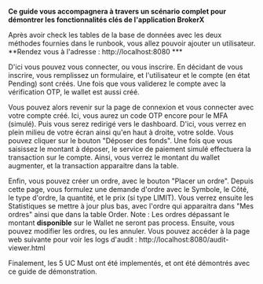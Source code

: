 **Ce guide vous accompagnera à travers un scénario complet pour démontrer les fonctionnalités clés de l'application BrokerX**

Après avoir check les tables de la base de données avec les deux méthodes fournies dans le runbook, vous allez pouvoir ajouter un utilisateur. 
**Rendez vous à l'adresse : http://localhost:8080 ***

D'ici vous pouvez vous connecter, ou vous inscrire. En décidant de vous inscrire, vous remplissez un formulaire, et l'utilisateur et le compte (en état Pending) sont créés. Une fois que vous validerez le compte avec la vérification OTP, le wallet est aussi créé. 

Vous pouvez alors revenir sur la page de connexion et vous connecter avec votre compte créé. 
Ici, vous aurez un code OTP encore pour le MFA (simulé). Puis vous serez redirigé vers le dashboard.
D'ici, vous verrez en plein milieu de votre écran ainsi qu'en haut à droite, votre solde. Vous pouvez cliquer sur le bouton "Déposer des fonds". Une fois que vous saisissez le montant à déposer, le service de paiement simulé effectuera la transaction sur le compte. Ainsi, vous verrez le montant du wallet augmenter, et la transaction apparaitre dans la table. 

Enfin, vous pouvez créer un ordre, avec le bouton "Placer un ordre". Depuis cette page, vous formulez une demande d'ordre avec le Symbole, le Côté, le type d'ordre, la quantité, et le prix (si type LIMIT). Vous verrez ensuite les Statistiques se mettre à jour plus bas, avec l'ordre qui apparaitra dans "Mes ordres" ainsi que dans la table Order.
Note : Les ordres dépassant le montant **disponible** sur le Wallet ne seront pas process.
Ensuite, vous pouvez modifier les ordres, ou les annuler. 
Vous pouvez accéder à la page web suivante pour voir les logs d'audit : 
http://localhost:8080/audit-viewer.html

Finalement, les 5 UC Must ont été implementés, et ont été démontrés avec ce guide de démonstration.